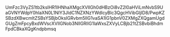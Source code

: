 UmFzc3VyZS1tb2ksIHR1IHNhaXMgcXVlIGh0dHBzOi8vZ2l0aHViLmNvbS9UaGVNYWdpY0hlaXN0L1NlY3JldC1NZXNzYWdlcyBlc3QgcHVibGljID8/PwpKZSBzdXBwcmltZSBsYSBjbOksIGRvbm5lIG1vaSA1IG1pbnV0ZXMgZXQgamUgdGUgZmFpcyBxdWVscXVlIGNob3NlIGRlIG1laWxsZXVyLCBjb21tZSBvbiBhdmFpdCBkaXQgKndpbmsq